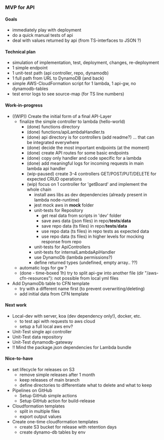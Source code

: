 ### MVP for API

#### Goals
- immediately play with deployment
- do a quick manual tests of api
- deal with values returned by api (from TS-interfaces to JSON ?)


#### Technical plan
- simulation of implementation, test, deployment, changes, re-deployment
- 1 simple endpoint
- 1 unit-test path (api controller, repo, dynamodb)
- 1 full path from URL to DynamoDB (and back)
- simple AWS-CloudFormation script for 1 lambda, 1 api-gw, no dynamodb-tables
- test error logs to see source-map (for TS line numbers)

#### Work-in-progress
- ((WIP)) Create the initial form of a final API-Layer
  - finalize the simple controller to lambda (hello-world)
    - (done) functions directory
    - (done) functions/apiLambdaHandler.ts
    - (done) api directory is for controllers (add readme?) ... that can be integrated everywhere
    - (done) decide the most important endpoints (at the moment)
    - (done) create API routes for some basic endpoints
    - (done) copy only handler and code specific for a lambda
    - (done) add meaningful logs for incoming requests in main lambda api handler
    - (wip-paused) create 3-4 controllers GET/POST/PUT/DELETE for expected CRUD operations
    - (wip) focus on 1 controller for 'getBoard' and implement the whole chain
      - install aws libs as dev dependencies (already present in lambda node-runtime)
      - jest mock aws in __mock__ folder
      - unit-tests for Repository
        - get real data from scripts in 'dev' folder
        - save aws data (json files) in repo/__tests__/__data__
        - save repo data (ts files) in repo/__tests__/__data__
        - use repo data (ts files) in repo tests as expected data
        - use repo data (ts files) in higher levels for mocking response from repo
      - unit-tests for ApiControllers
      - unit-tests for internalLambdaApiHandler
      - use DynamoDb (lambda permissions?)
      - define returned types (undefined, empty array.. ??)
  - automatic logs for gw ?
  - (done - time-boxed 1h) try to split api-gw into another file (dir "/aws-cfn-resources"): not possible from local yml files
- Add DynamoDb table to CFN template
  - try with a different name first (to prevent overwriting/deleting)
  - add initial data from CFN template

#### Next work
- Local-dev with server, koa (dev dependency only!), docker, etc.
  - to test api with requests to aws cloud
  - setup a full local aws env?
- Unit-Test single api controller
- Unit-Test data repository
- Unit-Test dynamodb-gateway
- !! Mind the package.json dependencies for Lambda bundle


#### Nice-to-have
- set lifecycle for releases on S3
  - remove simple releases after 1 month
  - keep releases of main branch
  - define directories to differentiate what to delete and what to keep
- Pipelines on GitHub
  - Setup GitHub simple actions
  - Setup GitHub action for build-release
- Cloudformation templates
  - split in multiple files
  - export output values
- Create one-time cloudformation templates
  - create S3 bucket for release with retention days
  - create dynamo-db tables by env
